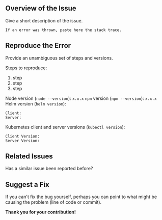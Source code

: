 ## Overview of the Issue

Give a short description of the issue.

```shell
If an error was thrown, paste here the stack trace.
```

## Reproduce the Error

Provide an unambiguous set of steps and versions.

Steps to reproduce:

1. step
2. step
3. step

Node version (`node --version`): `x.x.x`
`npm` version (`npm --version`): `x.x.x`
Helm version (`helm version`):

```shell
Client:
Server:
```

Kubernetes client and server versions (`kubectl version`):

```shell
Client Version:
Server Version:
```

## Related Issues

Has a similar issue been reported before?

## Suggest a Fix

If you can't fix the bug yourself, perhaps you can point to what might be causing the problem (line of code or commit).

**Thank you for your contribution!**
